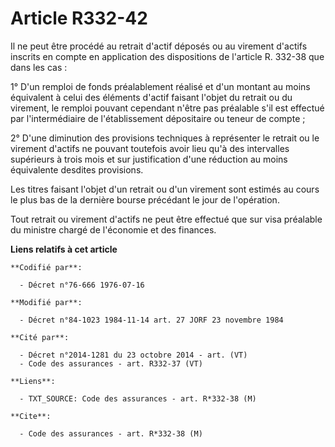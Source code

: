 # Article R332-42

Il ne peut être procédé au retrait d'actif déposés ou au virement d'actifs inscrits en compte en application des dispositions
de l'article R. 332-38 que dans les cas :

1° D'un remploi de fonds préalablement réalisé et d'un montant au moins équivalent à celui des éléments d'actif faisant
l'objet du retrait ou du virement, le remploi pouvant cependant n'être pas préalable s'il est effectué par l'intermédiaire de
l'établissement dépositaire ou teneur de compte ;

2° D'une diminution des provisions techniques à représenter le retrait ou le virement d'actifs ne pouvant toutefois avoir
lieu qu'à des intervalles supérieurs à trois mois et sur justification d'une réduction au moins équivalente desdites
provisions.

Les titres faisant l'objet d'un retrait ou d'un virement sont estimés au cours le plus bas de la dernière bourse précédant le
jour de l'opération.

Tout retrait ou virement d'actifs ne peut être effectué que sur visa préalable du ministre chargé de l'économie et des
finances.

**Liens relatifs à cet article**

	**Codifié par**:

	  - Décret n°76-666 1976-07-16

	**Modifié par**:

	  - Décret n°84-1023 1984-11-14 art. 27 JORF 23 novembre 1984

	**Cité par**:

	  - Décret n°2014-1281 du 23 octobre 2014 - art. (VT)
	  - Code des assurances - art. R332-37 (VT)

	**Liens**:

	  - TXT_SOURCE: Code des assurances - art. R*332-38 (M)

	**Cite**:

	  - Code des assurances - art. R*332-38 (M)
